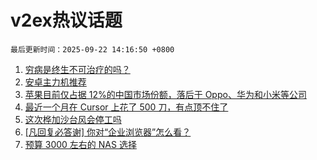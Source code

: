 # v2ex热议话题

`最后更新时间：2025-09-22 14:16:50 +0800`

1. [穷病是终生不可治疗的吗？](https://www.v2ex.com/t/1160882)
1. [安卓主力机推荐](https://www.v2ex.com/t/1160892)
1. [苹果目前仅占据 12%的中国市场份额，落后于 Oppo、华为和小米等公司](https://www.v2ex.com/t/1160909)
1. [最近一个月在 Cursor 上花了 500 刀，有点顶不住了](https://www.v2ex.com/t/1160920)
1. [这次桦加沙台风会停工吗](https://www.v2ex.com/t/1160932)
1. [[凡回复必答谢] 你对“企业浏览器”怎么看？](https://www.v2ex.com/t/1160988)
1. [预算 3000 左右的 NAS 选择](https://www.v2ex.com/t/1160927)

